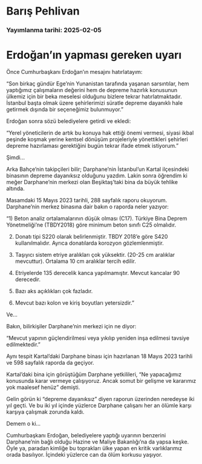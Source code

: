 # Barış Pehlivan

### Yayımlanma tarihi: 2025-02-05

# Erdoğan’ın yapması gereken uyarı

Önce Cumhurbaşkanı Erdoğan’ın mesajını hatırlatayım:

“Son birkaç gündür Ege’nin Yunanistan tarafında yaşanan sarsıntılar, hem yaptığımız çalışmaların değerini hem de depreme hazırlık konusunun ülkemiz için bir beka meselesi olduğunu bizlere tekrar hatırlatmaktadır. İstanbul başta olmak üzere şehirlerimizi süratle depreme dayanıklı hale getirmek dışında bir seçeneğimiz bulunmuyor.”

Erdoğan sonra sözü belediyelere getirdi ve ekledi:

“Yerel yöneticilerin de artık bu konuya hak ettiği önemi vermesi, siyasi ikbal peşinde koşmak yerine kentsel dönüşüm projeleriyle yönettikleri şehirleri depreme hazırlaması gerektiğini bugün tekrar ifade etmek istiyorum.”

Şimdi...

Arka Bahçe’nin takipçileri bilir; Darphane’nin İstanbul’un Kartal ilçesindeki binasının depreme dayanıksız olduğunu yazdım. Lakin sonra öğrendim ki meğer Darphane’nin merkezi olan Beşiktaş’taki bina da büyük tehlike altında.

Masamdaki 15 Mayıs 2023 tarihli, 288 sayfalık raporu okuyorum. Darphane’nin merkez binasına dair bakın o raporda neler yazıyor:

“1) Beton analiz ortalamalarının düşük olması (C17). Türkiye Bina Deprem Yönetmeliği’ne (TBDY2018) göre minimum beton sınıfı C25 olmalıdır.

2) Donatı tipi S220 olarak belirlenmiştir. TBDY 2018’e göre S420 kullanılmalıdır. Ayrıca donatılarda korozyon gözlemlenmiştir.

3) Taşıyıcı sistem etriye aralıkları çok yüksektir. (20-25 cm aralıklar mevcuttur). Ortalama 10 cm aralıklar tercih edilir.

4) Etriyelerde 135 derecelik kanca yapılmamıştır. Mevcut kancalar 90 derecedir.

5) Bazı aks açıklıkları çok fazladır.

6) Mevcut bazı kolon ve kiriş boyutları yetersizdir.”

Ve...

Bakın, bilirkişiler Darphane’nin merkezi için ne diyor:

“Mevcut yapının güçlendirilmesi veya yıkılıp yeniden inşa edilmesi tavsiye edilmektedir.”

Aynı tespit Kartal’daki Darphane binası için hazırlanan 18 Mayıs 2023 tarihli ve 598 sayfalık raporda da geçiyor.

Kartal’daki bina için görüştüğüm Darphane yetkilileri, “Ne yapacağımız konusunda karar vermeye çalışıyoruz. Ancak somut bir gelişme ve kararımız yok maalesef henüz” demişti.

Gelin görün ki “depreme dayanıksız” diyen raporun üzerinden neredeyse iki yıl geçti. Ve bu iki yıl içinde yüzlerce Darphane çalışanı her an ölümle karşı karşıya çalışmak zorunda kaldı.

Demem o ki...

Cumhurbaşkanı Erdoğan, belediyelere yaptığı uyarının benzerini Darphane’nin bağlı olduğu Hazine ve Maliye Bakanlığı’na da yapsa keşke. Öyle ya, paradan kimliğe bu toprakları ülke yapan en kritik varlıklarımız orada basılıyor. İçindeki yüzlerce can da ölüm korkusu yaşıyor.

